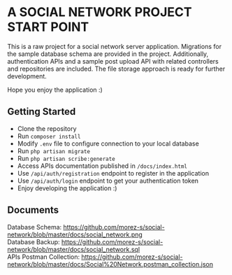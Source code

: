 A SOCIAL NETWORK PROJECT START POINT
====================================

This is a raw project for a social network server application. Migrations for the sample database schema are provided in the project. Additionally, authentication APIs and a sample post upload API with related controllers and repositories are included. The file storage approach is ready for further development.

Hope you enjoy the application :)

Getting Started
---------------

* Clone the repository
* Run `composer install`
* Modify `.env` file to configure connection to your local database
* Run `php artisan migrate`
* Run `php artisan scribe:generate`
* Access APIs documentation published in `/docs/index.html`
* Use `/api/auth/registration` endpoint to register in the application
* Use `/api/auth/login` endpoint to get your authentication token
* Enjoy developing the application :)


Documents
---------

Database Schema: https://github.com/morez-s/social-network/blob/master/docs/social_network.png <br />
Database Backup: https://github.com/morez-s/social-network/blob/master/docs/social_network.sql <br />
APIs Postman Collection: https://github.com/morez-s/social-network/blob/master/docs/Social%20Network.postman_collection.json

